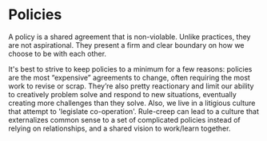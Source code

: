 # Policies

A policy is a shared agreement that is non-violable. Unlike practices, they are not aspirational. They present a firm and clear boundary on how we choose to be with each other.

It's best to strive to keep policies to a minimum for a few reasons: policies are the most “expensive” agreements to change, often requiring the most work to revise or scrap. They’re also pretty reactionary and limit our ability to creatively problem solve and respond to new situations, eventually creating more challenges than they solve. Also, we live in a litigious culture that attempt to 'legislate co-operation'. Rule-creep can lead to a culture that externalizes common sense to a set of complicated policies instead of relying on relationships, and a shared vision to work/learn together. 
